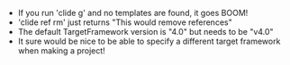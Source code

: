  - If you run 'clide g' and no templates are found, it goes BOOM!
 - 'clide ref rm' just returns "This would remove references"
 - The default TargetFramework version is "4.0" but needs to be "v4.0"
 - It sure would be nice to be able to specify a different target framework when making a project!
